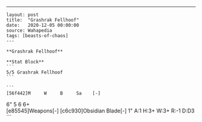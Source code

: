 ---
    layout: post
    title:  "Grashrak Fellhoof"
    date:   2020-12-05 00:00:00
    source: Wahapedia
    tags: [beasts-of-chaos]
    ---
    
    **Grashrak Fellhoof**
    
    **Stat Block**
    ```
    5/5 Grashrak Fellhoof
    ```
    
    ```
    [56f442]M     W     B     Sa    [-]
6"    5     6     6+    
[e85545]Weapons[-]
[c6c930]Obsidian Blade[-]
1"     A:1    H:3+   W:3+   R:-1   D:D3  
    ```
    
    
    